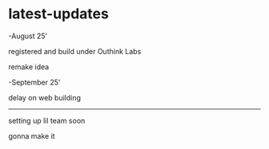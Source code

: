 # latest-updates

-August 25'

registered and build under Outhink Labs

remake idea

-September 25'

delay on web building

-----
setting up lil team soon

gonna make it

